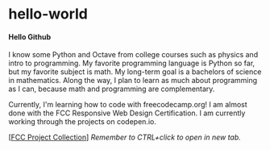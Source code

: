 # hello-world
#### Hello Github

I know some Python and Octave from college courses such as physics and intro to programming.
My favorite programming language is Python so far, but my favorite subject is math.
My long-term goal is a bachelors of science in mathematics. Along the way, I plan to learn as much about programming as I can, because math and programming are complementary.

Currently, I'm learning how to code with freecodecamp.org!
I am almost done with the FCC Responsive Web Design Certification. I am currently working through the projects on codepen.io.

[[FCC Project Collection](https://codepen.io/collection/AMmLOd/)] *Remember to CTRL+click to open in new tab.*

